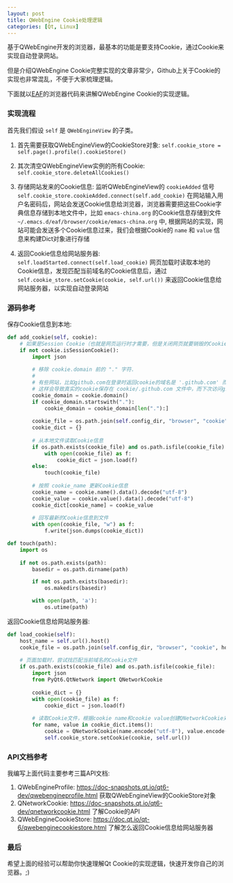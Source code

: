 ```yaml
---
layout: post
title: QWebEngine Cookie处理逻辑
categories: [Qt, Linux]
---
```


基于QWebEngine开发的浏览器，最基本的功能是要支持Cookie，通过Cookie来实现自动登录网站。

但是介绍QWebEngine Cookie完整实现的文章非常少，Github上关于Cookie的实现也非常混乱，不便于大家梳理逻辑。

下面就以[EAF](https://github.com/emacs-eaf/emacs-application-framework)的浏览器代码来讲解QWebEngine Cookie的实现逻辑。

### 实现流程
首先我们假设 ```self``` 是 ```QWebEngineView``` 的子类。

1. 首先需要获取QWebEngineView的CookieStore对象: ```self.cookie_store = self.page().profile().cookieStore()``` 

2. 其次清空QWebEngineView实例的所有Cookie: ```self.cookie_store.deleteAllCookies()``` 

3. 存储网站发来的Cookie信息: 监听QWebEngineView的 ```cookieAdded``` 信号 ```self.cookie_store.cookieAdded.connect(self.add_cookie)``` 在网站输入用户名密码后，网站会发送Cookie信息给浏览器，浏览器需要把这些Cookie字典信息存储到本地文件中，比如 ```emacs-china.org``` 的Cookie信息存储到文件 ```~/.emacs.d/eaf/browser/cookie/emacs-china.org``` 中, 根据网站的实现，网站可能会发送多个Cookie信息过来，我们会根据Cookie的 ```name``` 和 ```value``` 信息来构建Dict对象进行存储

4. 返回Cookie信息给网站服务器: ```self.loadStarted.connect(self.load_cookie)``` 网页加载时读取本地的Cookie信息，发现匹配当前域名的Cookie信息后，通过 ```self.cookie_store.setCookie(cookie, self.url())``` 来返回Cookie信息给网站服务器，以实现自动登录网站

### 源码参考

保存Cookie信息到本地:

```python
def add_cookie(self, cookie):
    # 如果是Session Cookie（也就是网页运行时才需要，但是关闭网页就要销毁的Cookie信息），不进行本地存储
    if not cookie.isSessionCookie():
        import json
        
        # 移除 cookie.domain 前的 "." 字符.
        #
        # 有些网站，比如github.com在登录时返回cookie的域名是 '.github.com' 而不是 'github.com'
        # 这样会导致真实的cookie保存在 cookie/.github.com 文件中，而下次访问github.com的时候却是从 cookie/github.com 文件中加载错误的 cookie 信息导致页面出错，比如返回 HTTP 422 错误
        cookie_domain = cookie.domain()
        if cookie_domain.startswith("."):
            cookie_domain = cookie_domain[len("."):]
        
        cookie_file = os.path.join(self.config_dir, "browser", "cookie", cookie_domain)
        cookie_dict = {}
        
        # 从本地文件读取Cookie信息
        if os.path.exists(cookie_file) and os.path.isfile(cookie_file):
            with open(cookie_file) as f:
                cookie_dict = json.load(f)
        else:
            touch(cookie_file)
        
        # 按照 cookie_name 更新Cookie信息
        cookie_name = cookie.name().data().decode("utf-8")
        cookie_value = cookie.value().data().decode("utf-8")
        cookie_dict[cookie_name] = cookie_value
        
        # 回写最新的Cookie信息到文件
        with open(cookie_file, "w") as f:
            f.write(json.dumps(cookie_dict))

def touch(path):
    import os
    
    if not os.path.exists(path):
        basedir = os.path.dirname(path)

        if not os.path.exists(basedir):
            os.makedirs(basedir)

        with open(path, 'a'):
            os.utime(path)
```

返回Cookie信息给网站服务器:

```python
def load_cookie(self):
    host_name = self.url().host()
    cookie_file = os.path.join(self.config_dir, "browser", "cookie", host_name)
    
    # 页面加载时，尝试找匹配当前域名的Cookie文件
    if os.path.exists(cookie_file) and os.path.isfile(cookie_file):
        import json
        from PyQt6.QtNetwork import QNetworkCookie
        
        cookie_dict = {}
        with open(cookie_file) as f:
            cookie_dict = json.load(f)
        
        # 读取Cookie文件，根据cookie name和cookie value创建QNetworkCookie对象，通过setCookie接口返回Cookie信息给网站服务器
        for name, value in cookie_dict.items():
            cookie = QNetworkCookie(name.encode("utf-8"), value.encode("utf-8"))
            self.cookie_store.setCookie(cookie, self.url())
```

### API文档参考

我编写上面代码主要参考三篇API文档:

1. QWebEngineProfile: https://doc-snapshots.qt.io/qt6-dev/qwebengineprofile.html 获取QWebEngineView的CookieStore对象
2. QNetworkCookie: https://doc-snapshots.qt.io/qt6-dev/qnetworkcookie.html 了解Cookie的API
3. QWebEngineCookieStore: https://doc.qt.io/qt-6/qwebenginecookiestore.html 了解怎么返回Cookie信息给网站服务器

### 最后

希望上面的经验可以帮助你快速理解Qt Cookie的实现逻辑，快速开发你自己的浏览器。;)
